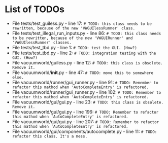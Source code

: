 # List of TODOs

* File tests/test_guiless.py - line 17: `# TODO: this class needs to be rewritten, because of the new 'VWGUIlessRunner' class.`
* File tests/test_illegal_run_inputs.py - line 86: `# TODO: this class needs to be rewritten, because of the new 'VWGUIRunner' and 'VWGUIlessRunner' classes.`
* File tests/test_tbd.py - line 1: `# TODO: test the GUI. (How?)`
* File tests/test_tbd.py - line 2: `# TODO: integration testing with the GUI. (How?)`
* File vacuumworld/guiless.py - line 12: `# TODO: this class is obsolete. Remove it.`
* File vacuumworld/__init__.py - line 47: `# TODO: move this to somewhere else.`
* File vacuumworld/runner/gui_runner.py - line 91: `# TODO: Remember to refactor this mathod when 'AutoCompleteEntry' is refactored.`
* File vacuumworld/runner/gui_runner.py - line 102: `# TODO: Remember to refactor this mathod when 'AutoCompleteEntry' is refactored.`
* File vacuumworld/gui/gui.py - line 23: `# TODO: this class is obsolete. Remove it.`
* File vacuumworld/gui/gui.py - line 196: `# TODO: Remember to refactor this mathod when 'AutoCompleteEntry' is refactored.`
* File vacuumworld/gui/gui.py - line 207: `# TODO: Remember to refactor this mathod when 'AutoCompleteEntry' is refactored.`
* File vacuumworld/gui/components/autocomplete.py - line 11: `# TODO: refactor this class. It's a mess.`
